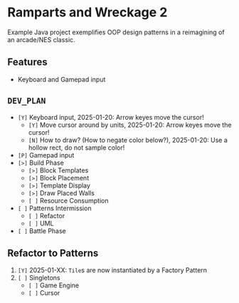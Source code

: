 # Ramparts and Wreckage 2
Example Java project exemplifies OOP design patterns in a reimagining of an arcade/NES classic.
## Features
* Keyboard and Gamepad input
## `DEV_PLAN`
* `[Y]` Keyboard input, 2025-01-20: Arrow keyes move the cursor!
    - `[Y]` Move cursor around by units, 2025-01-20: Arrow keyes move the cursor!
    - `[N]` How to draw? (How to negate color below?), 2025-01-20: Use a hollow rect, do not sample color!
* `[P]` Gamepad input
* `[>]` Build Phase
    - `[>]` Block Templates
    - `[>]` Block Placement
    - `[>]` Template Display
    - `[>]` Draw Placed Walls
    - `[ ]` Resource Consumption
* `[ ]` Patterns Intermission
    - `[ ]` Refactor
    - `[ ]` UML
* `[ ]` Battle Phase
## Refactor to Patterns
1. `[Y]` 2025-01-XX: `Tile`s are now instantiated by a Factory Pattern
1. `[ ]` Singletons
    - `[ ]` Game Engine
    - `[ ]` Cursor